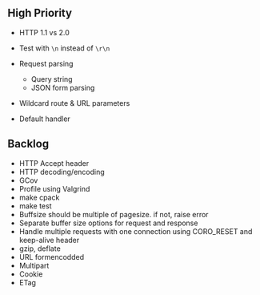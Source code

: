 ## High Priority
- HTTP 1.1 vs 2.0
- Test with `\n` instead of `\r\n`
  
- Request parsing
  * Query string
  * JSON form parsing
- Wildcard route & URL parameters
- Default handler


## Backlog
- HTTP Accept header
- HTTP decoding/encoding
- GCov
- Profile using Valgrind
- make cpack
- make test
- Buffsize should be multiple of pagesize. if not, raise error
- Separate buffer size options for request and response
- Handle multiple requests with one connection using CORO_RESET and keep-alive
  header
- gzip, deflate
- URL formencodded 
- Multipart
- Cookie
- ETag
